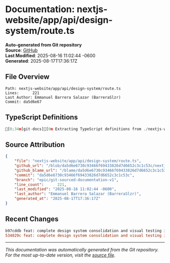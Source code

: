 # Documentation: nextjs-website/app/api/design-system/route.ts

**Auto-generated from Git repository**  
**Source**: [GitHub](/blob/da5d6e6730c93466f69433826d7d6652c3c1c53c/nextjs-website/app/api/design-system/route.ts)  
**Last Modified**: 2025-08-16 11:02:44 -0600  
**Generated**: 2025-08-17T17:36:17Z

## File Overview

```
Path: nextjs-website/app/api/design-system/route.ts
Lines:      221
Last Author: Emmanuel Barrera Salazar (BarreraSlzr)
Commit: da5d6e67
```

## TypeScript Definitions

```typescript
[0;34m[git-docs][0m Extracting TypeScript definitions from ./nextjs-website/app/api/design-system/route.ts
```

## Source Attribution

```json
{
    "file": "nextjs-website/app/api/design-system/route.ts",
    "github_url": "/blob/da5d6e6730c93466f69433826d7d6652c3c1c53c/nextjs-website/app/api/design-system/route.ts",
    "github_blame_url": "/blame/da5d6e6730c93466f69433826d7d6652c3c1c53c/nextjs-website/app/api/design-system/route.ts",
    "commit": "da5d6e6730c93466f69433826d7d6652c3c1c53c",
    "branch": "epic/git-sourced-documentation-v1",
    "line_count":      221,
    "last_modified": "2025-08-16 11:02:44 -0600",
    "last_author": "Emmanuel Barrera Salazar (BarreraSlzr)",
    "generated_at": "2025-08-17T17:36:17Z"
}
```

## Recent Changes

```diff
b97cddb feat: complete design system consolidation and visual testing infrastructure
534829c feat: complete design system consolidation and visual testing infrastructure
```

---
*This documentation was automatically generated from the Git repository. 
For the most up-to-date version, visit the [source file](/blob/da5d6e6730c93466f69433826d7d6652c3c1c53c/nextjs-website/app/api/design-system/route.ts).*
